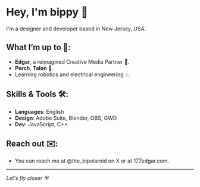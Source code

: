 # Hey, I'm bippy 👋

I'm a designer and developer based in New Jersey, USA.

## What I’m up to 🔧:
- **Edgar**, a reimagined Creative Media Partner 🎨.
- **Perch**, **Talon** 🚀.
- Learning robotics and electrical engineering 💡.

## Skills & Tools 🛠:
- **Languages**: English
- **Design**: Adobe Suite, Blender, OBS, GWD
- **Dev**: JavaScript, C++

## Reach out ✉️:
- You can reach me at @the_bipolaroid on X or at 177edgar.com.

---

*Let's fly closer ☀️*


<!---
bippolaroid/bippolaroid is a ✨ special ✨ repository because its `README.md` (this file) appears on your GitHub profile.
You can click the Preview link to take a look at your changes.
--->
